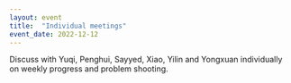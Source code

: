 ```yaml
---
layout: event
title:  "Individual meetings"
event_date: 2022-12-12
---
```


Discuss with Yuqi, Penghui, Sayyed, Xiao, Yilin and Yongxuan individually on weekly progress and problem shooting.